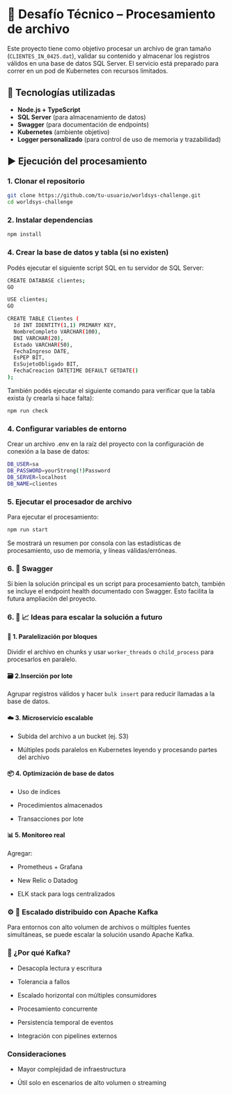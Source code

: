 # 💾 Desafío Técnico – Procesamiento de archivo

Este proyecto tiene como objetivo procesar un archivo de gran tamaño (`CLIENTES_IN_0425.dat`), validar su contenido y almacenar los registros válidos en una base de datos SQL Server. El servicio está preparado para correr en un pod de Kubernetes con recursos limitados.

## 🧰 Tecnologías utilizadas

- **Node.js + TypeScript**
- **SQL Server** (para almacenamiento de datos)
- **Swagger** (para documentación de endpoints)
- **Kubernetes** (ambiente objetivo)
- **Logger personalizado** (para control de uso de memoria y trazabilidad)

## ▶️ Ejecución del procesamiento

### 1. Clonar el repositorio

```bash
git clone https://github.com/tu-usuario/worldsys-challenge.git
cd worldsys-challenge
```

### 2. Instalar dependencias

```bash
npm install
```

### 4. Crear la base de datos y tabla (si no existen)

Podés ejecutar el siguiente script SQL en tu servidor de SQL Server:

```bash
CREATE DATABASE clientes;
GO

USE clientes;
GO

CREATE TABLE Clientes (
  Id INT IDENTITY(1,1) PRIMARY KEY,
  NombreCompleto VARCHAR(100),
  DNI VARCHAR(20),
  Estado VARCHAR(50),
  FechaIngreso DATE,
  EsPEP BIT,
  EsSujetoObligado BIT,
  FechaCreacion DATETIME DEFAULT GETDATE()
);
```

También podés ejecutar el siguiente comando para verificar que la tabla exista (y crearla si hace falta):

```bash
npm run check
```

### 4. Configurar variables de entorno

Crear un archivo .env en la raíz del proyecto con la configuración de conexión a la base de datos:

```bash
DB_USER=sa
DB_PASSWORD=yourStrong(!)Password
DB_SERVER=localhost
DB_NAME=clientes
```

### 5. Ejecutar el procesador de archivo

Para ejecutar el procesamiento:

```bash
npm run start
```

Se mostrará un resumen por consola con las estadísticas de procesamiento, uso de memoria, y líneas válidas/erróneas.

### 6. 📘 Swagger

Si bien la solución principal es un script para procesamiento batch, también se incluye el endpoint health documentado con Swagger. Esto facilita la futura ampliación del proyecto.

### 6. 📌 📈 Ideas para escalar la solución a futuro

#### 🧵 1. Paralelización por bloques

Dividir el archivo en chunks y usar `worker_threads` o `child_process` para procesarlos en paralelo.

#### 🗃️ 2.Inserción por lote

Agrupar registros válidos y hacer `bulk insert` para reducir llamadas a la base de datos.

#### ☁️ 3. Microservicio escalable

- Subida del archivo a un bucket (ej. S3)

- Múltiples pods paralelos en Kubernetes leyendo y procesando partes del archivo

#### 📦 4. Optimización de base de datos

- Uso de índices

- Procedimientos almacenados

- Transacciones por lote

#### 📊 5. Monitoreo real

Agregar:

- Prometheus + Grafana

- New Relic o Datadog

- ELK stack para logs centralizados

### ⚙️ 🧠 Escalado distribuido con Apache Kafka

Para entornos con alto volumen de archivos o múltiples fuentes simultáneas, se puede escalar la solución usando Apache Kafka.

### 🎯 ¿Por qué Kafka?

- Desacopla lectura y escritura

- Tolerancia a fallos

- Escalado horizontal con múltiples consumidores

- Procesamiento concurrente

- Persistencia temporal de eventos

- Integración con pipelines externos

### Consideraciones

- Mayor complejidad de infraestructura

- Útil solo en escenarios de alto volumen o streaming
